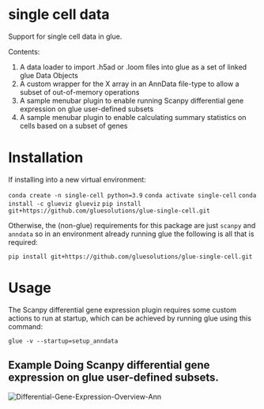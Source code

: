 # single cell data
Support for single cell data in glue.

Contents:
1. A data loader to import .h5ad or .loom files into glue as a set of linked glue Data Objects
2. A custom wrapper for the X array in an AnnData file-type to allow a subset of out-of-memory operations 
3. A sample menubar plugin to enable running Scanpy differential gene expression on glue user-defined subsets
4. A sample menubar plugin to enable calculating summary statistics on cells based on a subset of genes

# Installation

If installing into a new virtual environment:

`conda create -n single-cell python=3.9`
`conda activate single-cell`
`conda install -c glueviz glueviz`
`pip install git+https://github.com/gluesolutions/glue-single-cell.git`

Otherwise, the (non-glue) requirements for this package are just `scanpy` and `anndata` so in an environment already running glue the following is all that is required:

`pip install git+https://github.com/gluesolutions/glue-single-cell.git`

# Usage

The Scanpy differential gene expression plugin requires some custom actions to run at startup, which can be achieved by running glue using this command:

`glue -v --startup=setup_anndata`

## Example Doing Scanpy differential gene expression on glue user-defined subsets.
![Differential-Gene-Expression-Overview-Ann](https://user-images.githubusercontent.com/3639698/160698692-258365f1-e9f1-488b-9b92-24b1a0429c47.png)

